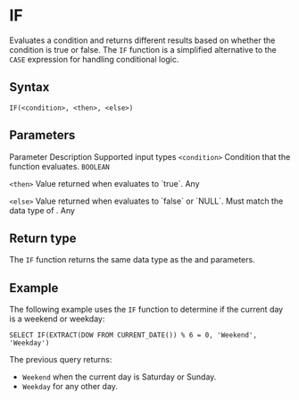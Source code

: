 # [](#if)IF

Evaluates a condition and returns different results based on whether the condition is true or false. The `IF` function is a simplified alternative to the `CASE` expression for handling conditional logic.

## [](#syntax)Syntax

```
IF(<condition>, <then>, <else>)
```

## [](#parameters)Parameters

Parameter Description Supported input types `<condition>` Condition that the function evaluates. `BOOLEAN`

`<then>` Value returned when evaluates to \`true\`. Any

`<else>` Value returned when evaluates to \`false\` or \`NULL\`. Must match the data type of . Any

## [](#return-type)Return type

The `IF` function returns the same data type as the and parameters.

## [](#example)Example

The following example uses the `IF` function to determine if the current day is a weekend or weekday:

```
SELECT IF(EXTRACT(DOW FROM CURRENT_DATE()) % 6 = 0, 'Weekend', 'Weekday')
```

The previous query returns:

- `Weekend` when the current day is Saturday or Sunday.
- `Weekday` for any other day.